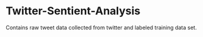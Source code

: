 # Twitter-Sentient-Analysis
Contains raw tweet data collected from twitter and labeled training data set.
